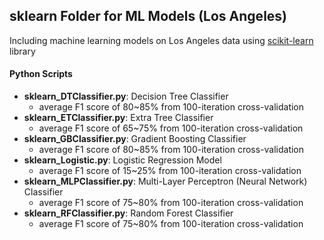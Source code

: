 ## sklearn Folder for ML Models (Los Angeles)
Including machine learning models on Los Angeles data using <a href="http://scikit-learn.org/stable/">scikit-learn</a> library

#### Python Scripts
* **sklearn_DTClassifier.py**: Decision Tree Classifier
  - average F1 score of 80~85% from 100-iteration cross-validation
* **sklearn_ETClassifier.py**: Extra Tree Classifier
  - average F1 score of 65~75% from 100-iteration cross-validation
* **sklearn_GBClassifier.py**: Gradient Boosting Classifier
  - average F1 score of 80~85% from 100-iteration cross-validation
* **sklearn_Logistic.py**: Logistic Regression Model
  - average F1 score of 15~25% from 100-iteration cross-validation
* **sklearn_MLPClassifier.py**: Multi-Layer Perceptron (Neural Network) Classifier
  - average F1 score of 75~80% from 100-iteration cross-validation
* **sklearn_RFClassifier.py**: Random Forest Classifier
  - average F1 score of 75~80% from 100-iteration cross-validation
